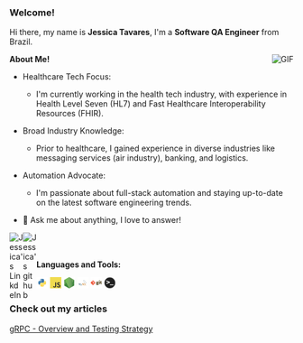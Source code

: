 <h3> Welcome!</h3>

Hi there, my name is **Jessica Tavares**, I'm a **Software QA Engineer** from Brazil.

  <img align="right" alt="GIF" src="https://media4.giphy.com/media/v1.Y2lkPTc5MGI3NjExbDR0NGlmbXJuYmg5cnduNWZ4c2l5bGljNDZzenEwdGZtejZhdGtqcSZlcD12MV9pbnRlcm5hbF9naWZfYnlfaWQmY3Q9Zw/L1R1tvI9svkIWwpVYr/giphy.gif" />

**About Me!**

- Healthcare Tech Focus:
  - I'm currently working in the health tech industry, with experience in Health Level Seven (HL7) and Fast Healthcare Interoperability Resources (FHIR).
- Broad Industry Knowledge:
  - Prior to healthcare, I gained experience in diverse industries like messaging services (air industry), banking, and logistics.
    
- Automation Advocate: 
  - I'm passionate about full-stack automation and staying up-to-date on the latest software engineering trends.

- 💬 Ask me about anything, I love to answer!
  
<a href="https://www.linkedin.com/in/tavares-j/">
  <img align="left" alt="Jessica's LinkdeIn" width="24px" src="https://cdn.jsdelivr.net/npm/simple-icons@v3/icons/linkedin.svg" />
</a>
<a href="https://github.com/jehcriss42">
  <img align="left" alt="Jessica's github" width="24px" src="https://github.githubassets.com/assets/GitHub-Mark-ea2971cee799.png" />
</a>
<br>
<br />

**Languages and Tools:**  

<code><img height="20" src="https://raw.githubusercontent.com/github/explore/80688e429a7d4ef2fca1e82350fe8e3517d3494d/topics/python/python.png"></code>
<code><img height="20" src="https://raw.githubusercontent.com/github/explore/80688e429a7d4ef2fca1e82350fe8e3517d3494d/topics/javascript/javascript.png"></code>
<code><img height="20" src="https://raw.githubusercontent.com/github/explore/80688e429a7d4ef2fca1e82350fe8e3517d3494d/topics/nodejs/nodejs.png"></code>
<code><img height="20" src="https://raw.githubusercontent.com/github/explore/80688e429a7d4ef2fca1e82350fe8e3517d3494d/topics/mysql/mysql.png"></code>
<code><img height="20" src="https://raw.githubusercontent.com/github/explore/80688e429a7d4ef2fca1e82350fe8e3517d3494d/topics/git/git.png"></code>
<code><img height="20" src="https://raw.githubusercontent.com/github/explore/80688e429a7d4ef2fca1e82350fe8e3517d3494d/topics/terminal/terminal.png"></code>

<h3>Check out my articles</h3>

[gRPC - Overview and Testing Strategy](grpc.md)

